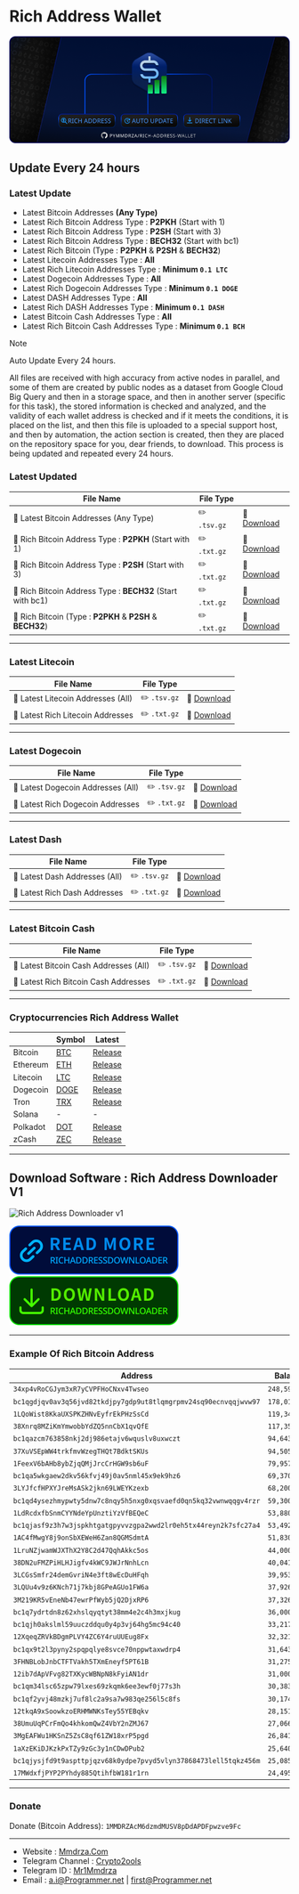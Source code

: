 # Rich Address Wallet

![Rich Address Wallet](https://raw.githubusercontent.com/Pymmdrza/Rich-Address-Wallet/refs/heads/main/.github/RICH_ADDRESS_WALLET_v2.png)

## Update Every 24 hours

### Latest Update

- Latest Bitcoin Addresses __(Any Type)__
- Latest Rich Bitcoin Address Type : **P2PKH** (Start with 1)
- Latest Rich Bitcoin Address Type : **P2SH** (Start with 3)
- Latest Rich Bitcoin Address Type : **BECH32** (Start with bc1)
- Latest Rich Bitcoin (Type : **P2PKH** & **P2SH** & **BECH32**)
- Latest Litecoin Addresses Type : **All**
- Latest Rich Litecoin Addresses Type : **Minimum `0.1 LTC`**
- Latest Dogecoin Addresses Type : **All**
- Latest Rich Dogecoin Addresses Type : **Minimum `0.1 DOGE`**
- Latest DASH Addresses Type : **All**
- Latest Rich DASH Addresses Type : **Minimum `0.1 DASH`**
- Latest Bitcoin Cash Addresses Type : **All**
- Latest Rich Bitcoin Cash Addresses Type : **Minimum `0.1 BCH`**

>[!NOTE]
> Auto Update Every 24 hours.

All files are received with high accuracy from active nodes in parallel, and some of them are created by public nodes as a dataset from Google Cloud Big Query and then in a storage space, and then in another server (specific for this task), the stored information is checked and analyzed, and the validity of each wallet address is checked and if it meets the conditions, it is placed on the list, and then this file is uploaded to a special support host, and then by automation, the action section is created, then they are placed on the repository space for you, dear friends, to download. This process is being updated and repeated every 24 hours.


### Latest Updated

| File Name                                                                             | File Type |                                                                              |
|------------------------------------------------------------------------------------------------|-----------|------------------------------------------------------------------------------|
| :open_file_folder: Latest Bitcoin Addresses (Any Type)                     | :pencil2: `.tsv.gz` | :link: [Download](https://github.com/Pymmdrza/Rich-Address-Wallet/releases/tag/Bitcoin) |
| :open_file_folder: Rich Bitcoin Address Type : **P2PKH** (Start with 1)    | :pencil2: `.txt.gz` | :link: [Download](https://github.com/Pymmdrza/Rich-Address-Wallet/releases/tag/Bitcoin) |
| :open_file_folder: Rich Bitcoin Address Type : **P2SH** (Start with 3)     | :pencil2: `.txt.gz` | :link: [Download](https://github.com/Pymmdrza/Rich-Address-Wallet/releases/tag/Bitcoin) |
| :open_file_folder: Rich Bitcoin Address Type : **BECH32** (Start with bc1) | :pencil2: `.txt.gz` | :link: [Download](https://github.com/Pymmdrza/Rich-Address-Wallet/releases/tag/Bitcoin) |
| :open_file_folder: Rich Bitcoin (Type : **P2PKH** & **P2SH** & **BECH32**) | :pencil2: `.txt.gz` | :link: [Download](https://github.com/Pymmdrza/Rich-Address-Wallet/releases/tag/Bitcoin) |


---

### Latest Litecoin

| File Name                                                          | File Type |                                                                                   |
|--------------------------------------------------------------------|-----------|-----------------------------------------------------------------------------------|
| :open_file_folder: Latest Litecoin Addresses (All) | :pencil2: `.tsv.gz` | :link: [Download](https://github.com/Pymmdrza/Rich-Address-Wallet/releases/tag/Litecoin) |
| :open_file_folder: Latest Rich Litecoin Addresses  | :pencil2: `.txt.gz` | :link: [Download](https://github.com/Pymmdrza/Rich-Address-Wallet/releases/tag/Litecoin) |


---

### Latest Dogecoin

| File Name                                                         | File Type |                                                                                   |
|-------------------------------------------------------------------|-----------|-----------------------------------------------------------------------------------|
| :open_file_folder: Latest Dogecoin Addresses (All) | :pencil2: `.tsv.gz` | :link: [Download](https://github.com/Pymmdrza/Rich-Address-Wallet/releases/tag/Dogecoin) |
| :open_file_folder: Latest Rich Dogecoin Addresses  | :pencil2: `.txt.gz` | :link: [Download](https://github.com/Pymmdrza/Rich-Address-Wallet/releases/tag/Dogecoin) |


---

### Latest Dash

| File Name                                                       | File Type |                                                                                   |
|-----------------------------------------------------------------------|-----------|-----------------------------------------------------------------------------------|
| :open_file_folder: Latest Dash Addresses (All) | :pencil2: `.tsv.gz` | :link: [Download](https://github.com/Pymmdrza/Rich-Address-Wallet/releases/tag/Dash) |
| :open_file_folder: Latest Rich Dash Addresses  | :pencil2: `.txt.gz` | :link: [Download](https://github.com/Pymmdrza/Rich-Address-Wallet/releases/tag/Dash) |


---

### Latest Bitcoin Cash

| File Name                                               | File Type |                                                                                   |
|-----------------------------------------------------------------------------|-----------|-----------------------------------------------------------------------------------|
| :open_file_folder: Latest Bitcoin Cash Addresses (All) | :pencil2: `.tsv.gz` | :link: [Download](https://github.com/Pymmdrza/Rich-Address-Wallet/releases/tag/BitcoinCash) |
| :open_file_folder: Latest Rich Bitcoin Cash Addresses  | :pencil2: `.txt.gz` | :link: [Download](https://github.com/Pymmdrza/Rich-Address-Wallet/releases/tag/BitcoinCash) |

---

### Cryptocurrencies Rich Address Wallet
|          | Symbol                                                                     | Latest                                                                      |
|----------|----------------------------------------------------------------------------|-----------------------------------------------------------------------------|
| Bitcoin  | [BTC](https://github.com/Pymmdrza/Rich-Address-Wallet/tree/main/Bitcoin)   | [Release](https://github.com/Pymmdrza/Rich-Address-Wallet/releases/tag/Bitcoin) |
| Ethereum | [ETH](https://github.com/Pymmdrza/Rich-Address-Wallet/tree/main/ETHEREUM)  | [Release](https://github.com/Pymmdrza/Rich-Address-Wallet/releases/latest/) |
| Litecoin | [LTC](https://github.com/Pymmdrza/Rich-Address-Wallet/tree/main/LITECOIN)  | [Release](https://github.com/Pymmdrza/Rich-Address-Wallet/releases/tag/Litecoin) |
| Dogecoin | [DOGE](https://github.com/Pymmdrza/Rich-Address-Wallet/tree/main/Dogecoin) | [Release](https://github.com/Pymmdrza/Rich-Address-Wallet/releases/latest/) |
| Tron     | [TRX](https://github.com/Pymmdrza/Rich-Address-Wallet/tree/main/TRON)      | [Release](https://github.com/Pymmdrza/Rich-Address-Wallet/releases/latest/) |
| Solana   | -                                                                          | -                                                                           |
| Polkadot | [DOT](https://github.com/Pymmdrza/Rich-Address-Wallet/tree/main/DOT)       | [Release](https://github.com/Pymmdrza/Rich-Address-Wallet/releases/latest/) |
| zCash    | [ZEC](https://github.com/Pymmdrza/Rich-Address-Wallet/tree/main/ZCASH)     | [Release](https://github.com/Pymmdrza/Rich-Address-Wallet/releases/latest/) |

---

## Download Software : Rich Address Downloader V1

![Rich Address Downloader v1](https://raw.githubusercontent.com/Pymmdrza/RichAddressDownloader/main/img/Screenshot-dl-status.webp)

[![](https://raw.githubusercontent.com/Pymmdrza/Rich-Address-Wallet/refs/heads/main/.github/read-btn.svg)](https://github.com/Pymmdrza/RichAddressDownloader) [![](https://raw.githubusercontent.com/Pymmdrza/Rich-Address-Wallet/refs/heads/main/.github/dl_btn.svg)](https://github.com/Pymmdrza/RichAddressDownloader/releases)

---

### Example Of Rich Bitcoin Address

| Address                                                          | Balance (`BTC`)    | Explorer                                                                                                       |
|------------------------------------------------------------------|--------------------|----------------------------------------------------------------------------------------------------------------|
| `34xp4vRoCGJym3xR7yCVPFHoCNxv4Twseo`                             | `248,597.38632561` | [Check](https://blockchair.com/bitcoin/address/34xp4vRoCGJym3xR7yCVPFHoCNxv4Twseo)                             |
| `bc1qgdjqv0av3q56jvd82tkdjpy7gdp9ut8tlqmgrpmv24sq90ecnvqqjwvw97` | `178,010.0882228`  | [Check](https://blockchair.com/bitcoin/address/bc1qgdjqv0av3q56jvd82tkdjpy7gdp9ut8tlqmgrpmv24sq90ecnvqqjwvw97) |
| `1LQoWist8KkaUXSPKZHNvEyfrEkPHzSsCd`                             | `119,347.40521397` | [Check](https://blockchair.com/bitcoin/address/1LQoWist8KkaUXSPKZHNvEyfrEkPHzSsCd)                             |
| `38Xnrq8MZiKmYmwobbYdZQ5nnCbX1qvQfE`                             | `117,351.05645141` | [Check](https://blockchair.com/bitcoin/address/38Xnrq8MZiKmYmwobbYdZQ5nnCbX1qvQfE)                             |
| `bc1qazcm763858nkj2dj986etajv6wquslv8uxwczt`                     | `94,643.30613354`  | [Check](https://blockchair.com/bitcoin/address/bc1qazcm763858nkj2dj986etajv6wquslv8uxwczt)                     |
| `37XuVSEpWW4trkfmvWzegTHQt7BdktSKUs`                             | `94,505.3435766`   | [Check](https://blockchair.com/bitcoin/address/37XuVSEpWW4trkfmvWzegTHQt7BdktSKUs)                             |
| `1FeexV6bAHb8ybZjqQMjJrcCrHGW9sb6uF`                             | `79,957.25311101`  | [Check](https://blockchair.com/bitcoin/address/1FeexV6bAHb8ybZjqQMjJrcCrHGW9sb6uF)                             |
| `bc1qa5wkgaew2dkv56kfvj49j0av5nml45x9ek9hz6`                     | `69,370.17883259`  | [Check](https://blockchair.com/bitcoin/address/bc1qa5wkgaew2dkv56kfvj49j0av5nml45x9ek9hz6)                     |
| `3LYJfcfHPXYJreMsASk2jkn69LWEYKzexb`                             | `68,200.00432924`  | [Check](https://blockchair.com/bitcoin/address/3LYJfcfHPXYJreMsASk2jkn69LWEYKzexb)                             |
| `bc1qd4ysezhmypwty5dnw7c8nqy5h5nxg0xqsvaefd0qn5kq32vwnwqqgv4rzr` | `59,300.08307523`  | [Check](https://blockchair.com/bitcoin/address/bc1qd4ysezhmypwty5dnw7c8nqy5h5nxg0xqsvaefd0qn5kq32vwnwqqgv4rzr) |
| `1LdRcdxfbSnmCYYNdeYpUnztiYzVfBEQeC`                             | `53,880.06275164`  | [Check](https://blockchair.com/bitcoin/address/1LdRcdxfbSnmCYYNdeYpUnztiYzVfBEQeC)                             |
| `bc1qjasf9z3h7w3jspkhtgatgpyvvzgpa2wwd2lr0eh5tx44reyn2k7sfc27a4` | `53,492.39615503`  | [Check](https://blockchair.com/bitcoin/address/bc1qjasf9z3h7w3jspkhtgatgpyvvzgpa2wwd2lr0eh5tx44reyn2k7sfc27a4) |
| `1AC4fMwgY8j9onSbXEWeH6Zan8QGMSdmtA`                             | `51,830.4004163`   | [Check](https://blockchair.com/bitcoin/address/1AC4fMwgY8j9onSbXEWeH6Zan8QGMSdmtA)                             |
| `1LruNZjwamWJXThX2Y8C2d47QqhAkkc5os`                             | `44,000.08675574`  | [Check](https://blockchair.com/bitcoin/address/1LruNZjwamWJXThX2Y8C2d47QqhAkkc5os)                             |
| `38DN2uFMZPiHLHJigfv4kWC9JWJrNnhLcn`                             | `40,041.05259302`  | [Check](https://blockchair.com/bitcoin/address/38DN2uFMZPiHLHJigfv4kWC9JWJrNnhLcn)                             |
| `3LCGsSmfr24demGvriN4e3ft8wEcDuHFqh`                             | `39,953.51795716`  | [Check](https://blockchair.com/bitcoin/address/3LCGsSmfr24demGvriN4e3ft8wEcDuHFqh)                             |
| `3LQUu4v9z6KNch71j7kbj8GPeAGUo1FW6a`                             | `37,926.97771319`  | [Check](https://blockchair.com/bitcoin/address/3LQUu4v9z6KNch71j7kbj8GPeAGUo1FW6a)                             |
| `3M219KR5vEneNb47ewrPfWyb5jQ2DjxRP6`                             | `37,326.42365118`  | [Check](https://blockchair.com/bitcoin/address/3M219KR5vEneNb47ewrPfWyb5jQ2DjxRP6)                             |
| `bc1q7ydrtdn8z62xhslqyqtyt38mm4e2c4h3mxjkug`                     | `36,000.42223604`  | [Check](https://blockchair.com/bitcoin/address/bc1q7ydrtdn8z62xhslqyqtyt38mm4e2c4h3mxjkug)                     |
| `bc1qjh0akslml59uuczddqu0y4p3vj64hg5mc94c40`                     | `33,217.70284909`  | [Check](https://blockchair.com/bitcoin/address/bc1qjh0akslml59uuczddqu0y4p3vj64hg5mc94c40)                     |
| `12XqeqZRVkBDgmPLVY4ZC6Y4ruUUEug8Fx`                             | `32,321.00051856`  | [Check](https://blockchair.com/bitcoin/address/12XqeqZRVkBDgmPLVY4ZC6Y4ruUUEug8Fx)                             |
| `bc1qx9t2l3pyny2spqpqlye8svce70nppwtaxwdrp4`                     | `31,643.38388706`  | [Check](https://blockchair.com/bitcoin/address/bc1qx9t2l3pyny2spqpqlye8svce70nppwtaxwdrp4)                     |
| `3FHNBLobJnbCTFTVakh5TXmEneyf5PT61B`                             | `31,275.3505938`   | [Check](https://blockchair.com/bitcoin/address/3FHNBLobJnbCTFTVakh5TXmEneyf5PT61B)                             |
| `12ib7dApVFvg82TXKycWBNpN8kFyiAN1dr`                             | `31,000.0732843`   | [Check](https://blockchair.com/bitcoin/address/12ib7dApVFvg82TXKycWBNpN8kFyiAN1dr)                             |
| `bc1qm34lsc65zpw79lxes69zkqmk6ee3ewf0j77s3h`                     | `30,383.03843011`  | [Check](https://blockchair.com/bitcoin/address/bc1qm34lsc65zpw79lxes69zkqmk6ee3ewf0j77s3h)                     |
| `bc1qf2yvj48mzkj7uf8lc2a9sa7w983qe256l5c8fs`                     | `30,174.70360176`  | [Check](https://blockchair.com/bitcoin/address/bc1qf2yvj48mzkj7uf8lc2a9sa7w983qe256l5c8fs)                     |
| `12tkqA9xSoowkzoERHMWNKsTey55YEBqkv`                             | `28,151.05862779`  | [Check](https://blockchair.com/bitcoin/address/12tkqA9xSoowkzoERHMWNKsTey55YEBqkv)                             |
| `38UmuUqPCrFmQo4khkomQwZ4VbY2nZMJ67`                             | `27,066.97292147`  | [Check](https://blockchair.com/bitcoin/address/38UmuUqPCrFmQo4khkomQwZ4VbY2nZMJ67)                             |
| `3MgEAFWu1HKSnZ5ZsC8qf61ZW18xrP5pgd`                             | `26,841.3`         | [Check](https://blockchair.com/bitcoin/address/3MgEAFWu1HKSnZ5ZsC8qf61ZW18xrP5pgd)                             |
| `1aXzEKiDJKzkPxTZy9zGc3y1nCDwDPub2`                              | `25,640.38996033`  | [Check](https://blockchair.com/bitcoin/address/1aXzEKiDJKzkPxTZy9zGc3y1nCDwDPub2)                              |
| `bc1qjysjfd9t9aspttpjqzv68k0ydpe7pvyd5vlyn37868473lell5tqkz456m` | `25,085.7648675`   | [Check](https://blockchair.com/bitcoin/address/bc1qjysjfd9t9aspttpjqzv68k0ydpe7pvyd5vlyn37868473lell5tqkz456m) |
| `17MWdxfjPYP2PYhdy885QtihfbW181r1rn`                             | `24,495.35054524`  | [Check](https://blockchair.com/bitcoin/address/17MWdxfjPYP2PYhdy885QtihfbW181r1rn)                             |

---

### Donate

Donate (Bitcoin Address): `1MMDRZAcM6dzmdMUSV8pDdAPDFpwzve9Fc`

---

- Website : [Mmdrza.Com](https://mmdrza.com)
- Telegram Channel : [Crypto2ools](https://crypto2ools.t.me)
- Telegram ID : [Mr1Mmdrza](https://mr1mmdrza.t.me)
- Email : [a.i@Programmer.net](mailto:a.i@programmer.net) | [first@Programmer.net](mailto:first@programmer.net)
  

